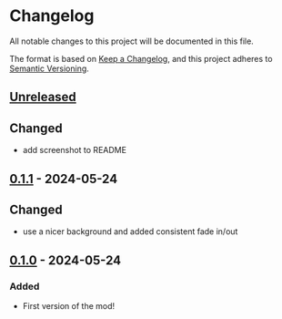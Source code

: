 # Changelog

All notable changes to this project will be documented in this file.

The format is based on [Keep a Changelog](https://keepachangelog.com/en/1.1.0/),
and this project adheres to [Semantic Versioning](https://semver.org/spec/v2.0.0.html).

## [Unreleased]

## Changed
- add screenshot to README

## [0.1.1] - 2024-05-24

## Changed

- use a nicer background and added consistent fade in/out

## [0.1.0] - 2024-05-24

### Added

- First version of the mod!

[unreleased]: https://github.com/The-Black-Lodge/JowdayItsComplicated/compare/0.1.1...HEAD
[0.1.1]: https://github.com/The-Black-Lodge/JowdayItsComplicated/compare/0.1.0...0.1.1
[0.1.0]: https://github.com/The-Black-Lodge/JowdayItsComplicated/compare/441651e704a44b443cf1cfe01c4462ef1e4db775...0.1.0
